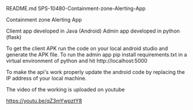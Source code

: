 
README.md
SPS-10480-Containment-zone-Alerting-App

Containment zone Alerting App

Cliemt app developed in Java (Android) Admin app developed in python (flask)

To get the client APK run the code on your local android studio and generate the APK file. To run the admin app pip install requirements.txt in a virtual environment of python and hit http://localhost:5000

To make the api's work properly update the android code by replacing the IP address of your local machine.

The video of the working is uploaded on youtube

https://youtu.be/qZ3mYwpztY8
